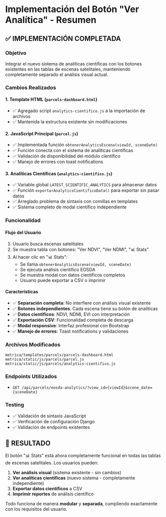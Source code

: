 # Implementación del Botón "Ver Analítica" - Resumen

## ✅ IMPLEMENTACIÓN COMPLETADA

### Objetivo
Integrar el nuevo sistema de analíticas científicas con los botones existentes en las tablas de escenas satelitales, manteniendo completamente separado el análisis visual actual.

### Cambios Realizados

#### 1. Template HTML (`parcels-dashboard.html`)
- ✅ Agregado script `analytics-cientifico.js` a la importación de archivos
- ✅ Mantenida la estructura existente sin modificaciones

#### 2. JavaScript Principal (`parcel.js`)
- ✅ Implementada función `obtenerAnalyticsEscena(viewId, sceneDate)`
- ✅ Función conecta con el sistema de analíticas científicas
- ✅ Validación de disponibilidad del módulo científico
- ✅ Manejo de errores con toast notifications

#### 3. Analíticas Científicas (`analytics-cientifico.js`)
- ✅ Variable global `LATEST_SCIENTIFIC_ANALYTICS` para almacenar datos
- ✅ Función `exportarAnalyticsCientificoData()` para exportar sin pasar datos
- ✅ Arreglado problema de sintaxis con comillas en templates
- ✅ Sistema completo de modal científico independiente

### Funcionalidad

#### Flujo del Usuario
1. Usuario busca escenas satelitales
2. Se muestra tabla con botones: "Ver NDVI", "Ver NDMI", "📊 Stats"
3. Al hacer clic en "📊 Stats":
   - Se llama `obtenerAnalyticsEscena(viewId, sceneDate)`
   - Se ejecuta análisis científico EOSDA
   - Se muestra modal con datos científicos completos
   - Usuario puede exportar a CSV o imprimir

#### Características
- ✅ **Separación completa**: No interfiere con análisis visual existente
- ✅ **Botones independientes**: Cada escena tiene su botón de analíticas
- ✅ **Datos científicos**: NDVI, NDMI, EVI con interpretación
- ✅ **Exportación CSV**: Funcionalidad completa de descarga
- ✅ **Modal responsive**: Interfaz profesional con Bootstrap
- ✅ **Manejo de errores**: Toast notifications y validaciones

### Archivos Modificados
```
metrica/templates/parcels/parcels-dashboard.html
metrica/static/js/parcels/parcel.js
metrica/static/js/parcels/analytics-cientifico.js
```

### Endpoints Utilizados
- `GET /api/parcels/eosda-analytics/?view_id={viewId}&scene_date={sceneDate}`

### Testing
- ✅ Validación de sintaxis JavaScript
- ✅ Verificación de configuración Django
- ✅ Validación de endpoints existentes

## 🎯 RESULTADO

El botón "📊 Stats" está ahora completamente funcional en todas las tablas de escenas satelitales. Los usuarios pueden:

1. **Ver análisis visual** (sistema existente - sin cambios)
2. **Ver analíticas científicas** (nuevo sistema - completamente independiente)
3. **Exportar datos científicos** a CSV
4. **Imprimir reportes** de análisis científico

Todo funciona de manera **modular** y **separada**, cumpliendo exactamente con los requisitos del usuario.
